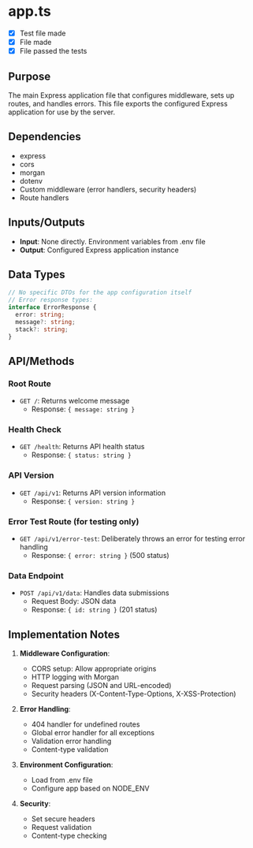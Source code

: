 # app.ts

- [x] Test file made
- [x] File made
- [x] File passed the tests

## Purpose

The main Express application file that configures middleware, sets up routes, and handles errors. This file exports the configured Express application for use by the server.

## Dependencies

- express
- cors
- morgan
- dotenv
- Custom middleware (error handlers, security headers)
- Route handlers

## Inputs/Outputs

- **Input**: None directly. Environment variables from .env file
- **Output**: Configured Express application instance

## Data Types

```typescript
// No specific DTOs for the app configuration itself
// Error response types:
interface ErrorResponse {
  error: string;
  message?: string;
  stack?: string;
}
```

## API/Methods

### Root Route

- `GET /`: Returns welcome message
  - Response: `{ message: string }`

### Health Check

- `GET /health`: Returns API health status
  - Response: `{ status: string }`

### API Version

- `GET /api/v1`: Returns API version information
  - Response: `{ version: string }`

### Error Test Route (for testing only)

- `GET /api/v1/error-test`: Deliberately throws an error for testing error handling
  - Response: `{ error: string }` (500 status)

### Data Endpoint

- `POST /api/v1/data`: Handles data submissions
  - Request Body: JSON data
  - Response: `{ id: string }` (201 status)

## Implementation Notes

1. **Middleware Configuration**:

   - CORS setup: Allow appropriate origins
   - HTTP logging with Morgan
   - Request parsing (JSON and URL-encoded)
   - Security headers (X-Content-Type-Options, X-XSS-Protection)

2. **Error Handling**:

   - 404 handler for undefined routes
   - Global error handler for all exceptions
   - Validation error handling
   - Content-type validation

3. **Environment Configuration**:

   - Load from .env file
   - Configure app based on NODE_ENV

4. **Security**:
   - Set secure headers
   - Request validation
   - Content-type checking
